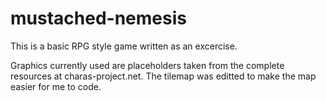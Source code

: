 mustached-nemesis
=================

This is a basic RPG style game written as an excercise. 

Graphics currently used are placeholders taken from the complete resources at charas-project.net. The tilemap was editted to make the map easier for me to code. 
